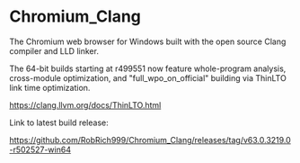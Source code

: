 # Chromium_Clang

The Chromium web browser for Windows built with the open source Clang compiler and LLD linker.

The 64-bit builds starting at r499551 now feature whole-program analysis, cross-module optimization, and "full_wpo_on_official" building via ThinLTO link time optimization.

https://clang.llvm.org/docs/ThinLTO.html

Link to latest build release:

https://github.com/RobRich999/Chromium_Clang/releases/tag/v63.0.3219.0-r502527-win64
